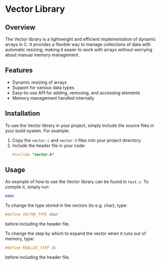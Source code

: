 # Vector Library

## Overview

The Vector library is a lightweight and efficient implementation of dynamic arrays in C. It provides a flexible way to manage collections of data with automatic resizing, making it easier to work with arrays without worrying about manual memory management.

## Features

- Dynamic resizing of arrays
- Support for various data types
- Easy-to-use API for adding, removing, and accessing elements
- Memory management handled internally

## Installation

To use the Vector library in your project, simply include the source files in your build system. For example:

1. Copy the `vector.c` and `vector.h` files into your project directory.
2. Include the header file in your code:
    ```c
    #include "vector.h"
    ```

## Usage

An example of how to use the Vector library can be found in `test.c`. To compile it, simply run:
```bash
make
```
To change the type stored in the vectors (to e.g. char), type:
```c
#define VECTOR_TYPE char
```
before including the header file.

To change the step by which to expand the vector when it runs out of memory, type:
```c
#define REALLOC_STEP 16
```
before including the header file.